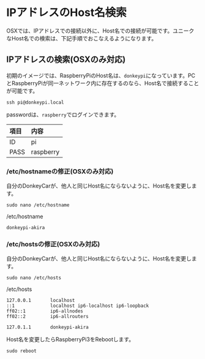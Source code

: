 # IPアドレスのHost名検索

OSXでは、IPアドレスでの接続以外に、Host名での接続が可能です。ユニークなHost名での検索は、下記手順でおこなえるようになります。

## IPアドレスの検索(OSXのみ対応)

初期のイメージでは、RaspberryPiのHost名は、`donkeypi`になっています。PCとRaspberryPiが同一ネットワーク内に存在するのなら、Host名で接続することが可能です。

```
ssh pi@donkeypi.local
```
passwordは、`raspberry`でログインできます。


| 項目|内容 |
|:--|:--|
| ID | pi | 
| PASS| raspberry | 


### /etc/hostnameの修正(OSXのみ対応)

自分のDonkeyCarが、他人と同じHost名にならないように、Host名を変更します。
```
sudo nano /etc/hostname
```

/etc/hostname
```
donkeypi-akira
```

### /etc/hostsの修正(OSXのみ対応)

自分のDonkeyCarが、他人と同じHost名にならないように、Host名を変更します。
```
sudo nano /etc/hosts
```

/etc/hosts
```
127.0.0.1       localhost
::1             localhost ip6-localhost ip6-loopback
ff02::1         ip6-allnodes
ff02::2         ip6-allrouters

127.0.1.1       donkeypi-akira
```

Host名を変更したらRaspberryPi3をRebootします。

```
sudo reboot
```
